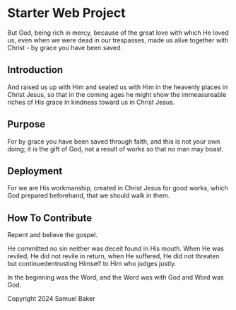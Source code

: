 # Starter Web Project

But God, being rich in mercy, because of the great love with which
He loved us, even when we were dead in our trespasses, made us
alive together with Christ - by grace you have been saved.

## Introduction

And raised us up with Him and seated us with Him in the heavenly places in
Christ Jesus, so that in the coming ages he might show the immeasureable
riches of His grace in kindness toward us in Christ Jesus.

## Purpose

For by grace you have been saved through faith, and this is not your own doing;
it is the gift of God, not a result of works so that no man may boast.

## Deployment

For we are His workmanship, created in Christ Jesus for good works, which God prepared beforehand, that we should walk in them.

## How To Contribute

Repent and believe the gospel.

He committed no sin neither was deceit found in His mouth. When He was reviled, He did not revile in return, when He suffered, He did not threaten but continuedentrusting Himself to Him who judges justly.

In the beginning was the Word, and the Word was with God and Word was God.

Copyright 2024 Samuel Baker
